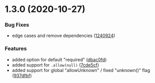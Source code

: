 # 1.3.0 (2020-10-27)


### Bug Fixes

* edge cases and remove dependencies ([1240924](https://github.com/softwaregroup-bg/ut-joi/commit/124092436d27986699458fd82551685ed8e2e891))


### Features

* added option for default "required" ([dbac0fd](https://github.com/softwaregroup-bg/ut-joi/commit/dbac0fd10a36a1f3a55589f1d649b765ecc62669))
* added support for `.allow(null)` ([7cde5cf](https://github.com/softwaregroup-bg/ut-joi/commit/7cde5cfb33808c2526faa847fff887c3e7b61c89))
* added support for global "allowUnknown" / fixed "unknown()" flag ([937dfbf](https://github.com/softwaregroup-bg/ut-joi/commit/937dfbf644bdfd006f189508ad1791d2234c3a91))




